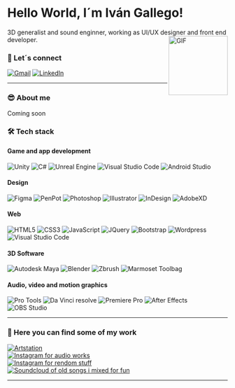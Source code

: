 # Hello World, I´m Iván Gallego!
3D generalist and sound enginner, working as UI/UX designer and front end developer.
<img align="right" alt="GIF" height="135px" src="https://media.giphy.com/media/du3J3cXyzhj75IOgvA/giphy.gif" />

### 🤝 Let´s connect
<a href="mailto:ivangalcal@gmail.com" target="_blank"><img src="https://img.shields.io/badge/Gmail-%23EA4335?style=for-the-badge&logo=Gmail&logoColor=white" alt="Gmail"></a>
<a href="https://www.linkedin.com/in/ivangallego/" target="_blank"><img src="https://img.shields.io/badge/LinkedIn-%230A66C2?style=for-the-badge&logo=LinkedIn&logoColor=white" alt="LinkedIn"></a>

---

### 😎 About me
Coming soon

### 🛠 Tech stack

#### Game and app development
![Unity](https://img.shields.io/badge/Unity-%23f5f5f5?style=flat&logo=Unity&logoColor=%23707070)
![C#](https://img.shields.io/badge/C%23-%23512BD4?style=flat&logo=C%23&logoColor=white)
![Unreal Engine](https://img.shields.io/badge/Unreal%20Engine-%230E1128?style=flat&logo=Unreal%20Engine&logoColor=white)
![Visual Studio Code](https://img.shields.io/badge/Visual%20Studio-%235C2D91?style=flat&logo=Visual%20Studio&logoColor=white)
![Android Studio](https://img.shields.io/badge/Android%20Studio-%233DDC84?style=flat&logo=Android%20Studio&logoColor=white)
#### Design
![Figma](https://img.shields.io/badge/Figma-%23F24E1E?style=flat&logo=Figma&logoColor=white)
![PenPot](https://img.shields.io/badge/Penpot-%23000000?style=flat&logo=Penpot&logoColor=white)
![Photoshop](https://img.shields.io/badge/Photoshop-%2331A8FF?style=flat&logo=Adobe%20Photoshop&logoColor=white)
![Illustrator](https://img.shields.io/badge/Illustrator-%23FF9A00?style=flat&logo=Adobe%20Illustrator&logoColor=white)
![InDesign](https://img.shields.io/badge/InDesign-%23FF3366?logo=adobe%20InDesign&logoColor=white)
![AdobeXD](https://img.shields.io/badge/Adobe%20XD-%23FF61F6?style=flat&logo=Adobe%20XD&logoColor=white)
#### Web
![HTML5](https://img.shields.io/badge/HTML5-%23E34F26?style=flat&logo=HTML5&logoColor=white)
![CSS3](https://img.shields.io/badge/CSS3-%231572B6?style=flat&logo=CSS3&logoColor=white)
![JavaScript](https://img.shields.io/badge/JavaScript-%23F7DF1E?style=flat&logo=JavaScript&logoColor=white)
![JQuery](https://img.shields.io/badge/jQuery-%230769AD?style=flat&logo=jQuery&logoColor=white)
![Bootstrap](https://img.shields.io/badge/Bootstrap-%237952B3?style=flat&logo=Bootstrap&logoColor=white)
![Wordpress](https://img.shields.io/badge/WordPress-%2321759B?style=flat&logo=WordPress&logoColor=white)
![Visual Studio Code](https://img.shields.io/badge/Visual%20Studio%20Code-%23007ACC?style=flat&logo=Visual%20Studio%20Code&logoColor=white)
#### 3D Software
![Autodesk Maya](https://img.shields.io/badge/Autodesk%20Maya-%2337A5CC?style=flat&logo=Autodesk%20Maya&logoColor=white)
![Blender](https://img.shields.io/badge/Blender-%23E87D0D?style=flat&logo=Blender&logoColor=white)
![Zbrush](https://img.shields.io/badge/Zbrush-%23ededed?style=flat&logoColor=white)
![Marmoset Toolbag](https://img.shields.io/badge/Marmoset%20Toolbag-%23ff0044?style=flat&logoColor=white)
#### Audio, video and motion graphics
![Pro Tools](https://img.shields.io/badge/Pro%20Tools-%237625e8?style=flat&logo=Pro%20Tools&logoColor=white)
![Da Vinci resolve](https://img.shields.io/badge/DaVinci%20Resolve-%23233A51?style=flat&logo=DaVinci%20Resolve&logoColor=white)
![Premiere Pro](https://img.shields.io/badge/Premiere%20Pro-%239494f7?style=flat&logo=Adobe%20Premiere%20Pro&logoColor=white)
![After Effects](https://img.shields.io/badge/After%20Effects-%23cb8cf7?style=flat&logo=Adobe%20After%20Effects&logoColor=white)
![OBS Studio](https://img.shields.io/badge/OBS%20Studio-%23302E31?style=flat&logo=OBS%20Studio&logoColor=white)

<!--
<details>
  <summary><h4>Other</h4></summary>
  <h4>3D software</h4>
  <img alt="Autodesk Maya" src="https://img.shields.io/badge/Autodesk%20Maya-%2337A5CC?style=flat&logo=Autodesk%20Maya&logoColor=white">
  <img alt="Blender" src="https://img.shields.io/badge/Blender-%23E87D0D?style=flat&logo=Blender&logoColor=white">
  <img alt="Zbrush" src="https://img.shields.io/badge/Zbrush-%23ededed?style=flat&logoColor=white">
  <img alt="Marmoset Toolbag" src="https://img.shields.io/badge/Marmoset%20Toolbag-%23ff0044?style=flat&logoColor=white">
  <h4>Audio, video and motion graphics:</h4>
  <img alt="Pro Tools" src="https://img.shields.io/badge/Pro%20Tools-%237625e8?style=flat&logo=Pro%20Tools&logoColor=white">
  <img alt="Da Vinci resolve" src="https://img.shields.io/badge/DaVinci%20Resolve-%23233A51?style=flat&logo=DaVinci%20Resolve&logoColor=white">
  <img alt="Premiere Pro" src="https://img.shields.io/badge/Premiere%20Pro-%239494f7?style=flat&logo=Adobe%20Premiere%20Pro&logoColor=white">
  <img alt="After Effects" src="https://img.shields.io/badge/After%20Effects-%23cb8cf7?style=flat&logo=Adobe%20After%20Effects&logoColor=white">
  <img alt="OBS Studio" src="https://img.shields.io/badge/OBS%20Studio-%23302E31?style=flat&logo=OBS%20Studio&logoColor=white">
</details>
-->

---
### 🔎 Here you can find some of my work
<a href="https://www.artstation.com/igcstudio"><img src="https://img.shields.io/badge/3D%20works-%2313AFF0?style=for-the-badge&logo=ArtStation&logoColor=white&label=Artstation%20for" alt="Artstation"></a><br>
<a href="https://www.instagram.com/igcstudio/"><img src="https://img.shields.io/badge/audio%20work-%23C13584?style=for-the-badge&logo=Instagram&logoColor=white&label=Instagram%20for" alt="Instagram for audio works"></a><br>
<a href="https://www.instagram.com/ivangalcal/"><img src="https://img.shields.io/badge/random%20stuff-%23C13584?style=for-the-badge&logo=Instagram&logoColor=white&label=Instagram%20for" alt="Instagram for rendom stuff"></a><br>
<a href="https://soundcloud.com/igcstudio"><img src="https://img.shields.io/badge/old%20songs%20i%20mixed%20for%20fun-%23FF3300?style=for-the-badge&logo=SoundCloud&logoColor=white&label=SoundCloud%20with" alt="Soundcloud of old songs i mixed for fun"></a>


---

<!--
<details>
  <summary>:zap: Github Stats</summary>
  <img src="https://github-readme-stats.vercel.app/api?username=igallegocalvo&&show_icons=true&title_color=222222&icon_color=03A87C&text_color=333333&bg_color=ffffff">
</details>

<details>
  <summary>:zap: Languages Used</summary>
  <img src="https://github-readme-stats.vercel.app/api/top-langs/?username=igallegocalvo&layout=compact">
</details>
-->

<!--
**igallegocalvo/igallegocalvo** is a ✨ _special_ ✨ repository because its `README.md` (this file) appears on your GitHub profile.

Here are some ideas to get you started:

- 🔭 I’m currently working on ...
- 🌱 I’m currently learning ...
- 👯 I’m looking to collaborate on ...
- 🤔 I’m looking for help with ...
- 💬 Ask me about ...
- 📫 How to reach me: ...
- 😄 Pronouns: ...
- ⚡ Fun fact: ...
-->


